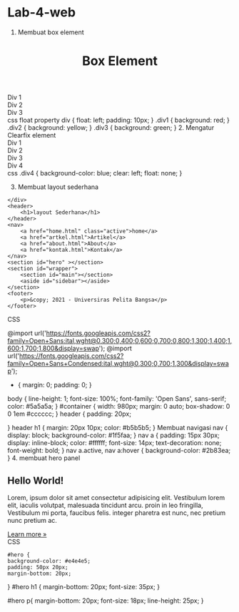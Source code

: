# Lab-4-web

1. Membuat box element
   <!DOCTYPE html>
<html lang="en">
<head>
    <meta charset="UTP-8">
    <meta name="viewport" content="width=device-width, initial-scale=1.0">
    <title>Box Element</title>
</head>
<body>
    <header>
        <h1>Box Element</h1>
        <link rel="stylesheet" type="text/css" href="style.css">
    </header>
    <section>
        <div class="div1">Div 1</div>
        <div class="div2">Div 2</div>
        <div class="div3">Div 3</div>
    </section>
    
</body>
</html>
  css float property
  div {
    float: left;
    padding: 10px;
 }
 .div1 {
    background: red;
 }
 .div2 {
    background: yellow;
 }
 .div3 {
    background: green;
 }
2. Mengatur Clearfix element
  <section>
        <div class="div1">Div 1</div>
        <div class="div2">Div 2</div>
        <div class="div3">Div 3</div>
        <div class="div4">Div 4</div>
    </section>
   css 
   .div4 {
   background-color: blue;
   clear: left;
   float: none;
 }

 3. Membuat layout sederhana
    <!DOCTYPE html>
<html lang="en">
<head>
    <meta charset="UTP-8">
    <meta name="viewport" content="width=device-width, initial-scale=1.0">
    <title>layout Sederhana</title>
    <link rel="stylesheet" type="text/css" href="style.css">
</head>
<body>
    <div id="container">

    </div>
    <header>
        <h1>layout Sederhana</h1>
    </header>
    <nav>
        <a href="home.html" class="active">home</a>
        <a href="artkel.html">Artikel</a>
        <a href="about.html">About</a>
        <a href="kontak.html">Kontak</a>
    </nav>
    <section id="hero" ></section>
    <section id="wrapper">
        <section id="main"></section>
        <aside id="sidebar"></aside>
    </section>
    <footer>
        <p>&copy; 2021 - Universiras Pelita Bangsa</p>
    </footer>
</body>
CSS

@import 
url('https://fonts.googleapis.com/css2?family=Open+Sans:ital,wght@0,300;0,400;0,600;0,700;0,800;1,300;1,400;1,600;1,700;1,800&display=swap');
@import 
url('https://fonts.googleapis.com/css2?family=Open+Sans+Condensed:ital,wght@0,300;0,700;1,300&display=swap');

* {
  margin: 0;
  padding: 0;
}

body {
  line-height: 1;
  font-size: 100%;
  font-family: 'Open Sans', sans-serif;
  color: #5a5a5a;
}
#container {
  width: 980px;
  margin: 0 auto;
  box-shadow: 0 0 1em #cccccc;
}
header {
  padding: 20px;

}
header h1 {
  margin: 20px 10px;
  color: #b5b5b5;
}
Membuat navigasi
nav {
    display: block;
    background-color: #1f5faa;
}
nav a {
    padding: 15px 30px;
    display: inline-block;
    color: #ffffff;
    font-size: 14px;
    text-decoration: none;
    font-weight: bold;
}
nav a.active,
nav a:hover {
    background-color: #2b83ea;
}
4. membuat hero panel
<section id="hero" >
        <h1>Hello World!</h1>
        <p>Lorem, ipsum dolor sit amet consectetur adipisicing elit. Vestibulum lorem elit, iaculis volutpat, malesuada tincidunt arcu. proin in leo fringilla, Vestibulum mi porta, faucibus felis. integer pharetra est nunc, nec pretium nunc pretium ac.</p>
        <a href="home.html" class="btn btn-large">Learn more &raquo;</a>
    </section>
    CSS 

    #hero {
    background-color: #e4e4e5;
    padding: 50px 20px;
    margin-bottom: 20px;
}
#hero h1 {
    margin-bottom: 20px;
    font-size: 35px;
}

#hero p{
    margin-bottom: 20px;
    font-size: 18px;
    line-height: 25px;
}
